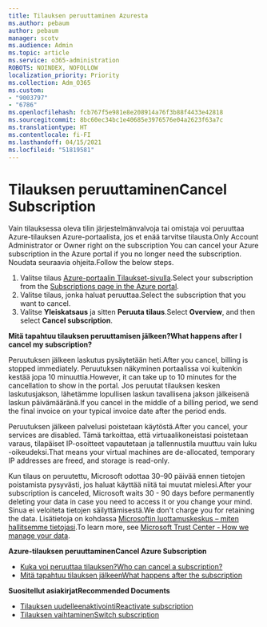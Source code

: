 ```yaml
---
title: Tilauksen peruuttaminen Azuresta
ms.author: pebaum
author: pebaum
manager: scotv
ms.audience: Admin
ms.topic: article
ms.service: o365-administration
ROBOTS: NOINDEX, NOFOLLOW
localization_priority: Priority
ms.collection: Adm_O365
ms.custom:
- "9003797"
- "6786"
ms.openlocfilehash: fcb767f5e981e8e208914a76f3b88f4433e42818
ms.sourcegitcommit: 8bc60ec34bc1e40685e3976576e04a2623f63a7c
ms.translationtype: HT
ms.contentlocale: fi-FI
ms.lasthandoff: 04/15/2021
ms.locfileid: "51819581"
---
```

# <a name="cancel-subscription"></a><span data-ttu-id="af6ba-102">Tilauksen peruuttaminen</span><span class="sxs-lookup"><span data-stu-id="af6ba-102">Cancel Subscription</span></span>

<span data-ttu-id="af6ba-103">Vain tilauksessa oleva tilin järjestelmänvalvoja tai omistaja voi peruuttaa Azure-tilauksen Azure-portaalista, jos et enää tarvitse tilausta.</span><span class="sxs-lookup"><span data-stu-id="af6ba-103">Only Account Administrator or Owner right on the subscription You can cancel your Azure subscription in the Azure portal if you no longer need the subscription.</span></span> <span data-ttu-id="af6ba-104">Noudata seuraavia ohjeita.</span><span class="sxs-lookup"><span data-stu-id="af6ba-104">Follow the below steps.</span></span>

1. <span data-ttu-id="af6ba-105">Valitse tilaus [Azure-portaalin Tilaukset-sivulla](https://portal.azure.com/#blade/Microsoft_Azure_Billing/SubscriptionsBlade).</span><span class="sxs-lookup"><span data-stu-id="af6ba-105">Select your subscription from the [Subscriptions page in the Azure portal](https://portal.azure.com/#blade/Microsoft_Azure_Billing/SubscriptionsBlade).</span></span>
2. <span data-ttu-id="af6ba-106">Valitse tilaus, jonka haluat peruuttaa.</span><span class="sxs-lookup"><span data-stu-id="af6ba-106">Select the subscription that you want to cancel.</span></span>
3. <span data-ttu-id="af6ba-107">Valitse **Yleiskatsaus** ja sitten **Peruuta tilaus**.</span><span class="sxs-lookup"><span data-stu-id="af6ba-107">Select **Overview**, and then select **Cancel subscription**.</span></span>

<span data-ttu-id="af6ba-108">**Mitä tapahtuu tilauksen peruuttamisen jälkeen?**</span><span class="sxs-lookup"><span data-stu-id="af6ba-108">**What happens after I cancel my subscription?**</span></span>

<span data-ttu-id="af6ba-109">Peruutuksen jälkeen laskutus pysäytetään heti.</span><span class="sxs-lookup"><span data-stu-id="af6ba-109">After you cancel, billing is stopped immediately.</span></span> <span data-ttu-id="af6ba-110">Peruutuksen näkyminen portaalissa voi kuitenkin kestää jopa 10 minuuttia.</span><span class="sxs-lookup"><span data-stu-id="af6ba-110">However, it can take up to 10 minutes for the cancellation to show in the portal.</span></span> <span data-ttu-id="af6ba-111">Jos peruutat tilauksen kesken laskutusjakson, lähetämme lopullisen laskun tavallisena jakson jälkeisenä laskun päivämääränä.</span><span class="sxs-lookup"><span data-stu-id="af6ba-111">If you cancel in the middle of a billing period, we send the final invoice on your typical invoice date after the period ends.</span></span>

<span data-ttu-id="af6ba-112">Peruutuksen jälkeen palvelusi poistetaan käytöstä.</span><span class="sxs-lookup"><span data-stu-id="af6ba-112">After you cancel, your services are disabled.</span></span> <span data-ttu-id="af6ba-113">Tämä tarkoittaa, että virtuaalikoneistasi poistetaan varaus, tilapäiset IP-osoitteet vapautetaan ja tallennustila muuttuu vain luku -oikeudeksi.</span><span class="sxs-lookup"><span data-stu-id="af6ba-113">That means your virtual machines are de-allocated, temporary IP addresses are freed, and storage is read-only.</span></span>

<span data-ttu-id="af6ba-114">Kun tilaus on peruutettu, Microsoft odottaa 30–90 päivää ennen tietojen poistamista pysyvästi, jos haluat käyttää niitä tai muutat mielesi.</span><span class="sxs-lookup"><span data-stu-id="af6ba-114">After your subscription is canceled, Microsoft waits 30 - 90 days before permanently deleting your data in case you need to access it or you change your mind.</span></span> <span data-ttu-id="af6ba-115">Sinua ei veloiteta tietojen säilyttämisestä.</span><span class="sxs-lookup"><span data-stu-id="af6ba-115">We don't charge you for retaining the data.</span></span> <span data-ttu-id="af6ba-116">Lisätietoja on kohdassa [Microsoftin luottamuskeskus – miten hallitsemme tietojasi](https://go.microsoft.com/fwLink/p/?LinkID=822930&clcid=0x409).</span><span class="sxs-lookup"><span data-stu-id="af6ba-116">To learn more, see [Microsoft Trust Center - How we manage your data](https://go.microsoft.com/fwLink/p/?LinkID=822930&clcid=0x409).</span></span>

<span data-ttu-id="af6ba-117">**Azure-tilauksen peruuttaminen**</span><span class="sxs-lookup"><span data-stu-id="af6ba-117">**Cancel Azure Subscription**</span></span>

- [<span data-ttu-id="af6ba-118">Kuka voi peruuttaa tilauksen?</span><span class="sxs-lookup"><span data-stu-id="af6ba-118">Who can cancel a subscription?</span></span>](https://docs.microsoft.com/azure/billing/billing-how-to-cancel-azure-subscription?WT.mc_id=Portal-Microsoft_Azure_Support#who-can-cancel-a-subscription)
- [<span data-ttu-id="af6ba-119">Mitä tapahtuu tilauksen jälkeen</span><span class="sxs-lookup"><span data-stu-id="af6ba-119">What happens after the subscription</span></span>](https://docs.microsoft.com/azure/billing/billing-how-to-cancel-azure-subscription?WT.mc_id=Portal-Microsoft_Azure_Support#what-happens-after-i-cancel-my-subscription)

<span data-ttu-id="af6ba-120">**Suositellut asiakirjat**</span><span class="sxs-lookup"><span data-stu-id="af6ba-120">**Recommended Documents**</span></span>

- [<span data-ttu-id="af6ba-121">Tilauksen uudelleenaktivointi</span><span class="sxs-lookup"><span data-stu-id="af6ba-121">Reactivate subscription</span></span>](https://docs.microsoft.com/azure/billing/billing-how-to-cancel-azure-subscription?WT.mc_id=Portal-Microsoft_Azure_Support#reactivate-subscription)
- [<span data-ttu-id="af6ba-122">Tilauksen vaihtaminen</span><span class="sxs-lookup"><span data-stu-id="af6ba-122">Switch subscription</span></span>](https://docs.microsoft.com/azure/billing/billing-how-to-switch-azure-offer?WT.mc_id=Portal-Microsoft_Azure_Support)